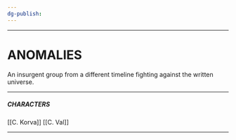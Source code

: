 ```yaml
---
dg-publish:
---
```


---
# ANOMALIES

An insurgent group from a different timeline fighting against the written universe.

---
##### CHARACTERS
[[C. Korva]]
[[C. Val]]









---